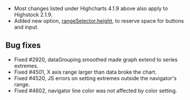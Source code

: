 - Most changes listed under Highcharts 4.1.9 above also apply to Highstock 2.1.9.
- Added new option, [rangeSelector.height](http://api.highcharts.com/highstock#rangeSelector.height), to reserve space for buttons and input.
## Bug fixes 
- Fixed #2920, dataGrouping.smoothed made graph extend to series extremes.
- Fixed #4501, X axis range larger than data broke the chart.
- Fixed #4520, JS errors on setting extremes outside the navigator's range.
- Fixed #4602, navigator line color was not affected by color setting.